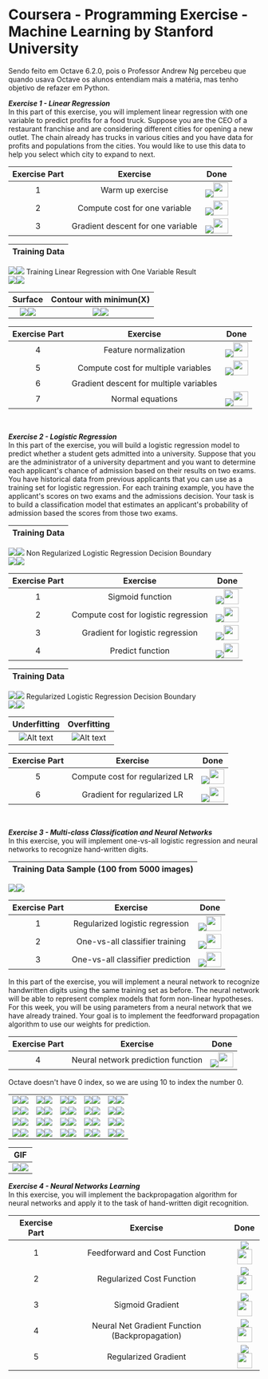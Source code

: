 # Coursera - Programming Exercise - Machine Learning by Stanford University
 
 Sendo feito em Octave 6.2.0, pois o Professor Andrew Ng percebeu que quando usava Octave os alunos entendiam mais a matéria, mas tenho objetivo de refazer em Python.

***Exercise 1 - Linear Regression***</br>
In this part of this exercise, you will implement linear regression with one variable to predict profits for a food truck. Suppose you are the CEO of a restaurant franchise and are considering different cities for opening a new outlet. The chain already has trucks in various cities and you have data for profits and populations from the cities. You would like to use this data to help you select which city to expand to next.


| Exercise Part | Exercise | Done |
|:-------------:|:--------:|:----:|
1 | Warm up exercise | ![](src)<img src="https://github.com/RWaiti/Coursera-Machine-Learning/blob/main/check-mark-emoji.png?raw=true" width="30" height="30">
2 | Compute cost for one variable | ![](src)<img src="https://github.com/RWaiti/Coursera-Machine-Learning/blob/main/check-mark-emoji.png?raw=true" width="30" height="30">
3 | Gradient descent for one variable | ![](src)<img src="https://github.com/RWaiti/Coursera-Machine-Learning/blob/main/check-mark-emoji.png?raw=true" width="30" height="30">

| Training Data |
|:-------------:|
![](src)<img src="https://github.com/RWaiti/Coursera-Machine-Learning/blob/main/ex1/images/DataPlot.svg?raw=true">
Training Linear Regression with One Variable Result</br>
![](src)<img src="https://github.com/RWaiti/Coursera-Machine-Learning/blob/main/ex1/images/GradientDescentOneVariable.svg?raw=true">

| Surface | Contour with minimun(X) |
|:-------:|:-----------------------:|
![](src)<img src="https://github.com/RWaiti/Coursera-Machine-Learning/blob/main/ex1/images/Surface-J-Theta0Theta1-.svg?raw=true"> | ![](src)<img src="https://github.com/RWaiti/Coursera-Machine-Learning/blob/main/ex1/images/Contour-J-theta0theta1-.svg?raw=true">


| Exercise Part | Exercise | Done |
|:-------------:|:--------:|:----:|
4 | Feature normalization | ![](src)<img src="https://github.com/RWaiti/Coursera-Machine-Learning/blob/main/check-mark-emoji.png?raw=true" width="30" height="30">
5 | Compute cost for multiple variables | ![](src)<img src="https://github.com/RWaiti/Coursera-Machine-Learning/blob/main/check-mark-emoji.png?raw=true" width="30" height="30">
6 | Gradient descent for multiple variables |
7 | Normal equations | ![](src)<img src="https://github.com/RWaiti/Coursera-Machine-Learning/blob/main/check-mark-emoji.png?raw=true" width="30" height="30">

</br>

***Exercise 2 - Logistic Regression***</br>
In this part of the exercise, you will build a logistic regression model to predict whether a student gets admitted into a university. Suppose that you are the administrator of a university department and you want to determine each applicant's chance of admission based on their results on two exams. You have historical data from previous applicants that you can use as a training set for logistic regression. For each training example, you have the applicant's scores on two exams and the admissions decision. Your task is to build a classification model that estimates an applicant's probability of admission based the scores from those two exams.


| Training Data |
|:-------------:|
![](src)<img src="https://github.com/RWaiti/Coursera-Machine-Learning/blob/main/ex2/images/DataPlot.svg?raw=true">
Non Regularized Logistic Regression Decision Boundary</br>
![](src)<img src="https://github.com/RWaiti/Coursera-Machine-Learning/blob/main/ex2/images/DataDecisionBoundary.svg?raw=true">

| Exercise Part | Exercise | Done |
|:-------------:|:--------:|:----:|
1 | Sigmoid function |![](src)<img src="https://github.com/RWaiti/Coursera-Machine-Learning/blob/main/check-mark-emoji.png?raw=true" width="30" height="30">
2 | Compute cost for logistic regression | ![](src)<img src="https://github.com/RWaiti/Coursera-Machine-Learning/blob/main/check-mark-emoji.png?raw=true" width="30" height="30">
3 | Gradient for logistic regression | ![](src)<img src="https://github.com/RWaiti/Coursera-Machine-Learning/blob/main/check-mark-emoji.png?raw=true" width="30" height="30">
4 | Predict function | ![](src)<img src="https://github.com/RWaiti/Coursera-Machine-Learning/blob/main/check-mark-emoji.png?raw=true" width="30" height="30">

| Training Data |
|:-------------:|
![](src)<img src="https://github.com/RWaiti/Coursera-Machine-Learning/blob/main/ex2/images/DataPlotReg.svg?raw=true">
Regularized Logistic Regression Decision Boundary</br>
![](src)<img src="https://github.com/RWaiti/Coursera-Machine-Learning/blob/main/ex2/images/DataRegDecisionBoundary.svg?raw=true">

| Underfitting | Overfitting |
|:------------:|:-----------:|
![Alt text](https://github.com/RWaiti/Coursera-Machine-Learning/blob/main/ex2/images/DataRegDecisionBoundaryUnderfitting.svg?raw=true "Decision Boundary with Underfitting") | ![Alt text](https://github.com/RWaiti/Coursera-Machine-Learning/blob/main/ex2/images/DataRegDecisionBoundaryOverfitting.svg?raw=true "Decision Boundary with Overfitting")

| Exercise Part | Exercise | Done |
|:-------------:|:--------:|:----:|
5 | Compute cost for regularized LR | ![](src)<img src="https://github.com/RWaiti/Coursera-Machine-Learning/blob/main/check-mark-emoji.png?raw=true" width="30" height="30">
6 | Gradient for regularized LR | ![](src)<img src="https://github.com/RWaiti/Coursera-Machine-Learning/blob/main/check-mark-emoji.png?raw=true" width="30" height="30">

</br>

***Exercise 3 - Multi-class Classification and Neural Networks***</br>
In this exercise, you will implement one-vs-all logistic regression and neural networks to recognize hand-written digits.


| Training Data Sample (100 from 5000 images) |
|:--------------------:|
![](src)<img src="https://github.com/RWaiti/Coursera-Machine-Learning/blob/main/ex3/images/dataSample.png?raw=true">

| Exercise Part | Exercise | Done |
|:-------------:|:--------:|:----:|
1 | Regularized logistic regression | ![](src)<img src="https://github.com/RWaiti/Coursera-Machine-Learning/blob/main/check-mark-emoji.png?raw=true" width="30" height="30">
2 | One-vs-all classifier training | ![](src)<img src="https://github.com/RWaiti/Coursera-Machine-Learning/blob/main/check-mark-emoji.png?raw=true" width="30" height="30">
3 | One-vs-all classifier prediction | ![](src)<img src="https://github.com/RWaiti/Coursera-Machine-Learning/blob/main/check-mark-emoji.png?raw=true" width="30" height="30">

In this part of the exercise, you will implement a neural network to recognize handwritten digits using the same training set as before. The neural network will be able to represent complex models that form non-linear hypotheses. For this week, you will be using parameters from a neural network that we have already trained. Your goal is to implement the feedforward propagation algorithm to use our weights for prediction.

| Exercise Part | Exercise | Done |
|:-------------:|:--------:|:----:|
4 | Neural network prediction function | ![](src)<img src="https://github.com/RWaiti/Coursera-Machine-Learning/blob/main/check-mark-emoji.png?raw=true" width="30" height="30">

Octave doesn't have 0 index, so we are using 10 to index the number 0.

|     |     |     |     |     |
|:---:|:---:|:---:|:---:|:---:|
![](src)<img src="https://github.com/RWaiti/Coursera-Machine-Learning/blob/main/ex3/images/prediction0.png?raw=true"> | ![](src)<img src="https://github.com/RWaiti/Coursera-Machine-Learning/blob/main/ex3/images/prediction0.2.png?raw=true"> | ![](src)<img src="https://github.com/RWaiti/Coursera-Machine-Learning/blob/main/ex3/images/prediction1.png?raw=true"> | ![](src)<img src="https://github.com/RWaiti/Coursera-Machine-Learning/blob/main/ex3/images/prediction1.2.png?raw=true"> | ![](src)<img src="https://github.com/RWaiti/Coursera-Machine-Learning/blob/main/ex3/images/prediction2.png?raw=true">
![](src)<img src="https://github.com/RWaiti/Coursera-Machine-Learning/blob/main/ex3/images/prediction2.2.png?raw=true"> | ![](src)<img src="https://github.com/RWaiti/Coursera-Machine-Learning/blob/main/ex3/images/prediction3.png?raw=true"> | ![](src)<img src="https://github.com/RWaiti/Coursera-Machine-Learning/blob/main/ex3/images/prediction3.2.png?raw=true"> | ![](src)<img src="https://github.com/RWaiti/Coursera-Machine-Learning/blob/main/ex3/images/prediction4.png?raw=true"> | ![](src)<img src="https://github.com/RWaiti/Coursera-Machine-Learning/blob/main/ex3/images/prediction4.2.png?raw=true">
![](src)<img src="https://github.com/RWaiti/Coursera-Machine-Learning/blob/main/ex3/images/prediction5.png?raw=true"> | ![](src)<img src="https://github.com/RWaiti/Coursera-Machine-Learning/blob/main/ex3/images/prediction5.2.png?raw=true"> | ![](src)<img src="https://github.com/RWaiti/Coursera-Machine-Learning/blob/main/ex3/images/prediction6.png?raw=true"> | ![](src)<img src="https://github.com/RWaiti/Coursera-Machine-Learning/blob/main/ex3/images/prediction6.2.png?raw=true"> | ![](src)<img src="https://github.com/RWaiti/Coursera-Machine-Learning/blob/main/ex3/images/prediction7.png?raw=true">
![](src)<img src="https://github.com/RWaiti/Coursera-Machine-Learning/blob/main/ex3/images/prediction7.2.png?raw=true"> | ![](src)<img src="https://github.com/RWaiti/Coursera-Machine-Learning/blob/main/ex3/images/prediction8.png?raw=true"> | ![](src)<img src="https://github.com/RWaiti/Coursera-Machine-Learning/blob/main/ex3/images/prediction8.2.png?raw=true"> | ![](src)<img src="https://github.com/RWaiti/Coursera-Machine-Learning/blob/main/ex3/images/prediction9.png?raw=true"> | ![](src)<img src="https://github.com/RWaiti/Coursera-Machine-Learning/blob/main/ex3/images/prediction9.2.png?raw=true">

| GIF |
|:---:|
|![](src)<img src="https://github.com/RWaiti/Coursera-Machine-Learning/blob/main/ex3/images/prediction.gif?raw=true">|


***Exercise 4 - Neural Networks Learning*** </br>
In this exercise, you will implement the backpropagation algorithm for neural networks and apply it to the task of hand-written digit recognition.

 
| Exercise Part | Exercise | Done |
|:-------------:|:--------:|:----:|
1 | Feedforward and Cost Function | ![](src)<img src="https://github.com/RWaiti/Coursera-Machine-Learning/blob/main/check-mark-emoji.png?raw=true" width="30" height="30">
2 | Regularized Cost Function | ![](src)<img src="https://github.com/RWaiti/Coursera-Machine-Learning/blob/main/check-mark-emoji.png?raw=true" width="30" height="30">
3 | Sigmoid Gradient | ![](src)<img src="https://github.com/RWaiti/Coursera-Machine-Learning/blob/main/check-mark-emoji.png?raw=true" width="30" height="30">
4 | Neural Net Gradient Function (Backpropagation) | ![](src)<img src="https://github.com/RWaiti/Coursera-Machine-Learning/blob/main/check-mark-emoji.png?raw=true" width="30" height="30">
5 | Regularized Gradient | ![](src)<img src="https://github.com/RWaiti/Coursera-Machine-Learning/blob/main/check-mark-emoji.png?raw=true" width="30" height="30">
